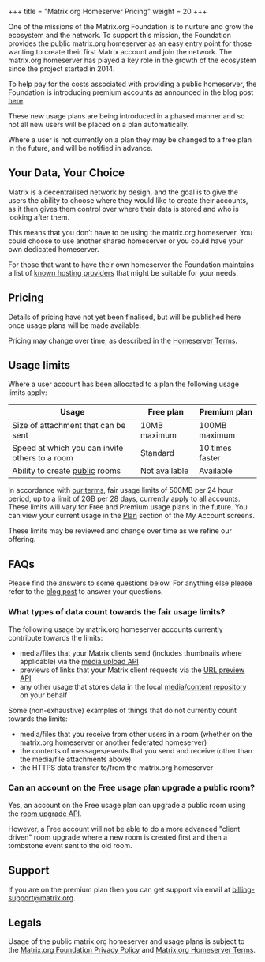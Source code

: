 +++
title = "Matrix.org Homeserver Pricing"
weight = 20
+++

One of the missions of the Matrix.org Foundation is to nurture and grow the ecosystem and the network. To support this mission, the Foundation provides the public matrix.org homeserver as an easy entry point for those wanting to create their first Matrix account and join the network. The matrix.org homeserver has played a key role in the growth of the ecosystem since the project started in 2014.

To help pay for the costs associated with providing a public homeserver, the Foundation is introducing premium accounts as announced in the blog post [here](/blog/2025/06/funding-homeserver-premium).

These new usage plans are being introduced in a phased manner and so not all new users will be placed on a plan automatically.

Where a user is not currently on a plan they may be changed to a free plan in the future, and will be notified in advance.

## Your Data, Your Choice

Matrix is a decentralised network by design, and the goal is to give the users the ability to choose where they would like to create their accounts, as it then gives them control over where their data is stored and who is looking after them.

This means that you don’t have to be using the matrix.org homeserver. You could choose to use another shared homeserver or you could have your own dedicated homeserver.

For those that want to have their own homeserver the Foundation maintains a list of [known hosting providers](/ecosystem/hosting/) that might be suitable for your needs.

## Pricing

Details of pricing have not yet been finalised, but will be published here once usage plans will be made available.

Pricing may change over time, as described in the [Homeserver Terms](/legal/terms-and-conditions#6-payment).

## Usage limits

Where a user account has been allocated to a plan the following usage limits apply:

|Usage|Free plan|Premium plan|
|-|-|-|
|Size of attachment that can be sent|10MB maximum|100MB maximum|
|Speed at which you can invite others to a room|Standard|10 times faster|
|Ability to create [public](https://spec.matrix.org/latest/client-server-api/#mroomjoin_rules) rooms|Not available|Available|

In accordance with [our terms](@/legal/terms-and-conditions.md#7-2-data-limits-and-fair-usage), fair usage limits of 500MB per 24 hour period, up to a limit of 2GB per 28 days, currently apply to all accounts. These limits will vary for Free and Premium usage plans in the future. You can view your current usage in the [Plan](https://account.matrix.org/account?action=org.matrix.plan_management) section of the My Account screens.

These limits may be reviewed and change over time as we refine our offering.

## FAQs

Please find the answers to some questions below. For anything else please refer to the [blog post](@/blog/2025/06/2025-06-11-funding-homeserver-premium.md) to answer your questions.

### What types of data count towards the fair usage limits?

The following usage by matrix.org homeserver accounts currently contribute towards the limits:

- media/files that your Matrix clients send (includes thumbnails where applicable) via the [media upload API](https://spec.matrix.org/v1.15/client-server-api/#post_matrixmediav3upload)
- previews of links that your Matrix client requests via the [URL preview API](https://spec.matrix.org/v1.15/client-server-api/#get_matrixclientv1mediapreview_url)
- any other usage that stores data in the local [media/content repository](https://spec.matrix.org/v1.15/client-server-api/#content-repository) on your behalf

Some (non-exhaustive) examples of things that do not currently count towards the limits:

- media/files that you receive from other users in a room (whether on the matrix.org homeserver or another federated homeserver)
- the contents of messages/events that you send and receive (other than the media/file attachments above)
- the HTTPS data transfer to/from the matrix.org homeserver

### Can an account on the Free usage plan upgrade a public room?

Yes, an account on the Free usage plan can upgrade a public room using the [room upgrade API](https://spec.matrix.org/v1.15/client-server-api/#post_matrixclientv3roomsroomidupgrade).

However, a Free account will not be able to do a more advanced "client driven" room upgrade where a new room is created first and then a tombstone event sent to the old room.

## Support

If you are on the premium plan then you can get support via email at [billing-support@matrix.org](mailto:billing-support@matrix.org).

## Legals

Usage of the public matrix.org homeserver and usage plans is subject to the [Matrix.org Foundation Privacy Policy](/legal/privacy-notice) and [Matrix.org Homeserver Terms](/legal/terms-and-conditions).
